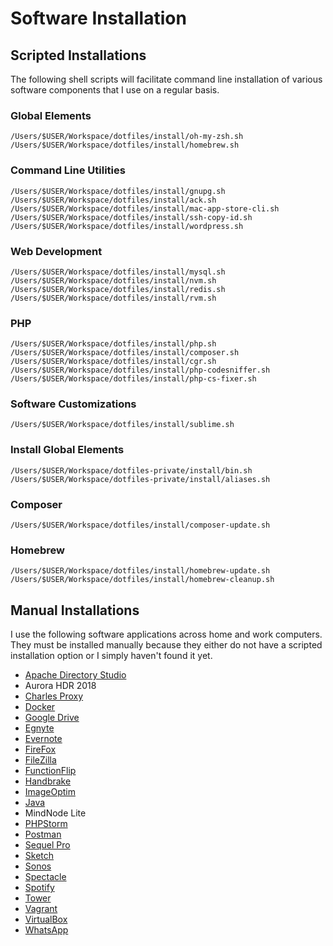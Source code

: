# Software Installation

## Scripted Installations
The following shell scripts will facilitate command line installation
of various software components that I use on a regular basis.

### Global Elements
```
/Users/$USER/Workspace/dotfiles/install/oh-my-zsh.sh
/Users/$USER/Workspace/dotfiles/install/homebrew.sh
```

### Command Line Utilities
```
/Users/$USER/Workspace/dotfiles/install/gnupg.sh
/Users/$USER/Workspace/dotfiles/install/ack.sh
/Users/$USER/Workspace/dotfiles/install/mac-app-store-cli.sh
/Users/$USER/Workspace/dotfiles/install/ssh-copy-id.sh
/Users/$USER/Workspace/dotfiles/install/wordpress.sh
```

### Web Development
```
/Users/$USER/Workspace/dotfiles/install/mysql.sh
/Users/$USER/Workspace/dotfiles/install/nvm.sh
/Users/$USER/Workspace/dotfiles/install/redis.sh
/Users/$USER/Workspace/dotfiles/install/rvm.sh
```

### PHP
```
/Users/$USER/Workspace/dotfiles/install/php.sh
/Users/$USER/Workspace/dotfiles/install/composer.sh
/Users/$USER/Workspace/dotfiles/install/cgr.sh
/Users/$USER/Workspace/dotfiles/install/php-codesniffer.sh
/Users/$USER/Workspace/dotfiles/install/php-cs-fixer.sh
```

### Software Customizations
```
/Users/$USER/Workspace/dotfiles/install/sublime.sh
```

### Install Global Elements
```
/Users/$USER/Workspace/dotfiles-private/install/bin.sh
/Users/$USER/Workspace/dotfiles-private/install/aliases.sh
```

### Composer
```
/Users/$USER/Workspace/dotfiles/install/composer-update.sh
```

### Homebrew
```
/Users/$USER/Workspace/dotfiles/install/homebrew-update.sh
/Users/$USER/Workspace/dotfiles/install/homebrew-cleanup.sh
```

## Manual Installations
I use the following software applications across home and work computers.
They must be installed manually because they either do not have a
scripted installation option or I simply haven't found it yet.

* [Apache Directory Studio](http://directory.apache.org/studio/)
* Aurora HDR 2018
* [Charles Proxy](https://www.charlesproxy.com/)
* [Docker](https://docs.docker.com/docker-for-mac/install/#download-docker-for-mac)
* [Google Drive](https://www.google.com/drive/download/)
* [Egnyte](https://akqa.egnyte.com/SimpleUI/appsPage.do)
* [Evernote](http://www.evernote.com/)
* [FireFox](http://www.mozilla.org/en-US/firefox/new/)
* [FileZilla](https://filezilla-project.org/)
* [FunctionFlip](http://kevingessner.com/software/functionflip/)
* [Handbrake](https://handbrake.fr/downloads.php)
* [ImageOptim](https://imageoptim.com/mac)
* [Java](https://java.com/en/download/mac_download.jsp)
* MindNode Lite
* [PHPStorm](http://www.jetbrains.com/phpstorm/)
* [Postman](https://www.getpostman.com/)
* [Sequel Pro](http://www.sequelpro.com/download/)
* [Sketch](https://www.sketchapp.com/)
* [Sonos](http://www.sonos.com/en-us/controller-app)
* [Spectacle](https://www.spectacleapp.com/)
* [Spotify](http://www.spotify.com/)
* [Tower](https://www.git-tower.com/)
* [Vagrant](http://www.vagrantup.com/downloads.html)
* [VirtualBox](https://www.virtualbox.org/wiki/Downloads)
* [WhatsApp](https://www.whatsapp.com/download/)
